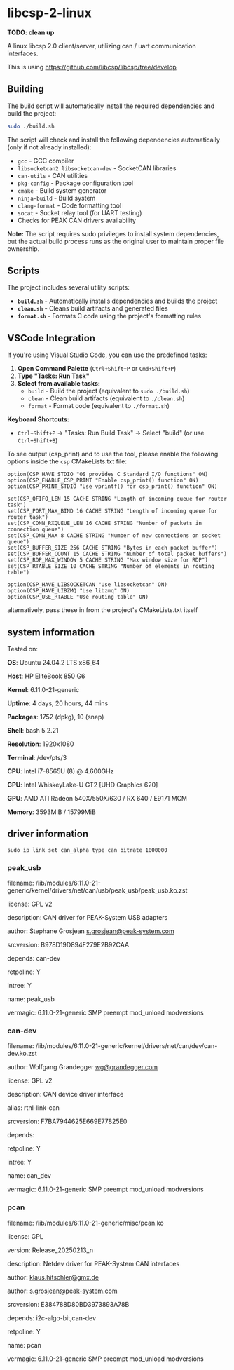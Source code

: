  # libcsp-2-linux

**TODO: clean up**

A linux libcsp 2.0 client/server, utilizing can / uart communication interfaces.

This is using https://github.com/libcsp/libcsp/tree/develop

## Building

The build script will automatically install the required dependencies and build the project:

```bash
sudo ./build.sh
```

The script will check and install the following dependencies automatically (only if not already installed):
- `gcc` - GCC compiler
- `libsocketcan2 libsocketcan-dev` - SocketCAN libraries
- `can-utils` - CAN utilities
- `pkg-config` - Package configuration tool
- `cmake` - Build system generator
- `ninja-build` - Build system
- `clang-format` - Code formatting tool
- `socat` - Socket relay tool (for UART testing)
- Checks for PEAK CAN drivers availability

**Note:** The script requires sudo privileges to install system dependencies, but the actual build process runs as the original user to maintain proper file ownership.

## Scripts

The project includes several utility scripts:

- **`build.sh`** - Automatically installs dependencies and builds the project
- **`clean.sh`** - Cleans build artifacts and generated files
- **`format.sh`** - Formats C code using the project's formatting rules

## VSCode Integration

If you're using Visual Studio Code, you can use the predefined tasks:

1. **Open Command Palette** (`Ctrl+Shift+P` or `Cmd+Shift+P`)
2. **Type "Tasks: Run Task"**
3. **Select from available tasks:**
   - `build` - Build the project (equivalent to `sudo ./build.sh`)
   - `clean` - Clean build artifacts (equivalent to `./clean.sh`)
   - `format` - Format code (equivalent to `./format.sh`)

**Keyboard Shortcuts:**
- `Ctrl+Shift+P` → "Tasks: Run Build Task" → Select "build" (or use `Ctrl+Shift+B`)

To see output (csp_print) and to use the tool, please enable the following options inside the `csp` CMakeLists.txt file:

```
option(CSP_HAVE_STDIO "OS provides C Standard I/O functions" ON)
option(CSP_ENABLE_CSP_PRINT "Enable csp_print() function" ON)
option(CSP_PRINT_STDIO "Use vprintf() for csp_print() function" ON)

set(CSP_QFIFO_LEN 15 CACHE STRING "Length of incoming queue for router task")
set(CSP_PORT_MAX_BIND 16 CACHE STRING "Length of incoming queue for router task")
set(CSP_CONN_RXQUEUE_LEN 16 CACHE STRING "Number of packets in connection queue")
set(CSP_CONN_MAX 8 CACHE STRING "Number of new connections on socket queue")
set(CSP_BUFFER_SIZE 256 CACHE STRING "Bytes in each packet buffer")
set(CSP_BUFFER_COUNT 15 CACHE STRING "Number of total packet buffers")
set(CSP_RDP_MAX_WINDOW 5 CACHE STRING "Max window size for RDP")
set(CSP_RTABLE_SIZE 10 CACHE STRING "Number of elements in routing table")

option(CSP_HAVE_LIBSOCKETCAN "Use libsocketcan" ON)
option(CSP_HAVE_LIBZMQ "Use libzmq" ON)
option(CSP_USE_RTABLE "Use routing table" ON)
```

alternatively, pass these in from the project's CMakeLists.txt itself

## system information

Tested on:

**OS**: Ubuntu 24.04.2 LTS x86_64

**Host**: HP EliteBook 850 G6

**Kernel**: 6.11.0-21-generic

**Uptime**: 4 days, 20 hours, 44 mins

**Packages**: 1752 (dpkg), 10 (snap)

**Shell**: bash 5.2.21

**Resolution**: 1920x1080

**Terminal**: /dev/pts/3

**CPU**: Intel i7-8565U (8) @ 4.600GHz

**GPU**: Intel WhiskeyLake-U GT2 [UHD Graphics 620]

**GPU**: AMD ATI Radeon 540X/550X/630 / RX 640 / E9171 MCM

**Memory**: 3593MiB / 15799MiB

## driver information

`sudo ip link set can_alpha type can bitrate 1000000`

### peak_usb

filename:       /lib/modules/6.11.0-21-generic/kernel/drivers/net/can/usb/peak_usb/peak_usb.ko.zst

license:        GPL v2

description:    CAN driver for PEAK-System USB adapters

author:         Stephane Grosjean <s.grosjean@peak-system.com>

srcversion:     B978D19D894F279E2B92CAA

depends:        can-dev

retpoline:      Y

intree:         Y

name:           peak_usb

vermagic:       6.11.0-21-generic SMP preempt mod_unload modversions

### can-dev

filename:       /lib/modules/6.11.0-21-generic/kernel/drivers/net/can/dev/can-dev.ko.zst

author:         Wolfgang Grandegger <wg@grandegger.com>

license:        GPL v2

description:    CAN device driver interface

alias:          rtnl-link-can

srcversion:     F7BA7944625E669E77825E0

depends:

retpoline:      Y

intree:         Y

name:           can_dev

vermagic:       6.11.0-21-generic SMP preempt mod_unload modversions

### pcan

filename:       /lib/modules/6.11.0-21-generic/misc/pcan.ko

license:        GPL

version:        Release_20250213_n

description:    Netdev driver for PEAK-System CAN interfaces

author:         klaus.hitschler@gmx.de

author:         s.grosjean@peak-system.com

srcversion:     E384788D80BD3973893A78B

depends:        i2c-algo-bit,can-dev

retpoline:      Y

name:           pcan

vermagic:       6.11.0-21-generic SMP preempt mod_unload modversions

